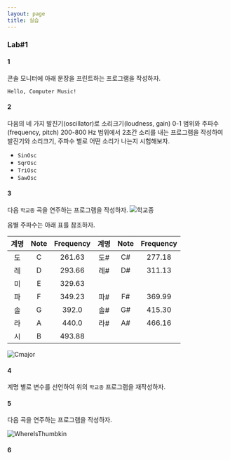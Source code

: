 ```yaml
---
layout: page
title: 실습
---
```


### Lab#1

#### 1 
콘솔 모니터에 아래 문장을 프린트하는 프로그램을 작성하자.
```
Hello, Computer Music!
```

#### 2 
다음의 네 가지 발진기(oscillator)로 소리크기(loudness, gain) 0-1 범위와 주파수(frequency, pitch) 200-800 Hz 범위에서 2초간 소리를 내는 프로그램을 작성하여 발진기와 소리크기, 주파수 별로 어떤 소리가 나는지 시험해보자.
- `SinOsc`
- `SqrOsc`
- `TriOsc`
- `SawOsc`

#### 3
다음 `학교종` 곡을 연주하는 프로그램을 작성하자.
![학교종](https://i.imgur.com/FcCZKh0.png)

음별 주파수는 아래 표를 참조하자.

| 계명 | Note | Frequency | 계명 | Note | Frequency |
|:----:|:-----:|:-----:|:----:|:-----:|:-----:| 
| 도 | C | 261.63 | 도# | C# | 277.18 |
| 레 | D | 293.66 | 레# | D# | 311.13 | 
| 미 | E | 329.63 ||||
| 파 | F | 349.23 | 파# | F# | 369.99 | 
| 솔 | G | 392.0 | 솔# | G# | 415.30 | 
| 라 | A | 440.0 | 라# | A# | 466.16 | 
| 시 | B | 493.88 ||||

![Cmajor](https://i.imgur.com/fAuWFdI.png)

#### 4

계명 별로 변수를 선언하여 위의 `학교종` 프로그램을 재작성하자.

#### 5

다음 곡을 연주하는 프로그램을 작성하자.

![WhereIsThumbkin](https://i.imgur.com/CpYD1Zr.png)

#### 6



